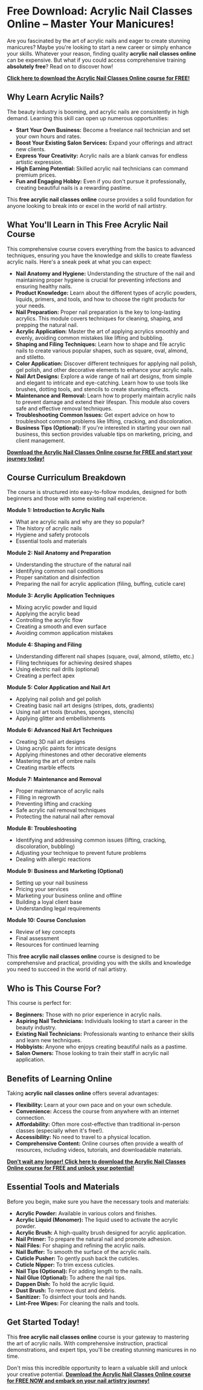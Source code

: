 # Free Download: Acrylic Nail Classes Online – Master Your Manicures!

Are you fascinated by the art of acrylic nails and eager to create stunning manicures? Maybe you're looking to start a new career or simply enhance your skills. Whatever your reason, finding quality **acrylic nail classes online** can be expensive. But what if you could access comprehensive training **absolutely free**? Read on to discover how!

[**Click here to download the Acrylic Nail Classes Online course for FREE!**](https://udemywork.com/acrylic-nail-classes-online)

## Why Learn Acrylic Nails?

The beauty industry is booming, and acrylic nails are consistently in high demand. Learning this skill can open up numerous opportunities:

*   **Start Your Own Business:** Become a freelance nail technician and set your own hours and rates.
*   **Boost Your Existing Salon Services:** Expand your offerings and attract new clients.
*   **Express Your Creativity:** Acrylic nails are a blank canvas for endless artistic expression.
*   **High Earning Potential:** Skilled acrylic nail technicians can command premium prices.
*   **Fun and Engaging Hobby:** Even if you don't pursue it professionally, creating beautiful nails is a rewarding pastime.

This **free acrylic nail classes online** course provides a solid foundation for anyone looking to break into or excel in the world of nail artistry.

## What You'll Learn in This Free Acrylic Nail Course

This comprehensive course covers everything from the basics to advanced techniques, ensuring you have the knowledge and skills to create flawless acrylic nails. Here's a sneak peek at what you can expect:

*   **Nail Anatomy and Hygiene:** Understanding the structure of the nail and maintaining proper hygiene is crucial for preventing infections and ensuring healthy nails.
*   **Product Knowledge:** Learn about the different types of acrylic powders, liquids, primers, and tools, and how to choose the right products for your needs.
*   **Nail Preparation:** Proper nail preparation is the key to long-lasting acrylics. This module covers techniques for cleaning, shaping, and prepping the natural nail.
*   **Acrylic Application:** Master the art of applying acrylics smoothly and evenly, avoiding common mistakes like lifting and bubbling.
*   **Shaping and Filing Techniques:** Learn how to shape and file acrylic nails to create various popular shapes, such as square, oval, almond, and stiletto.
*   **Color Application:** Discover different techniques for applying nail polish, gel polish, and other decorative elements to enhance your acrylic nails.
*   **Nail Art Designs:** Explore a wide range of nail art designs, from simple and elegant to intricate and eye-catching. Learn how to use tools like brushes, dotting tools, and stencils to create stunning effects.
*   **Maintenance and Removal:** Learn how to properly maintain acrylic nails to prevent damage and extend their lifespan. This module also covers safe and effective removal techniques.
*   **Troubleshooting Common Issues:** Get expert advice on how to troubleshoot common problems like lifting, cracking, and discoloration.
*   **Business Tips (Optional):** If you're interested in starting your own nail business, this section provides valuable tips on marketing, pricing, and client management.

[**Download the Acrylic Nail Classes Online course for FREE and start your journey today!**](https://udemywork.com/acrylic-nail-classes-online)

## Course Curriculum Breakdown

The course is structured into easy-to-follow modules, designed for both beginners and those with some existing nail experience.

**Module 1: Introduction to Acrylic Nails**

*   What are acrylic nails and why are they so popular?
*   The history of acrylic nails
*   Hygiene and safety protocols
*   Essential tools and materials

**Module 2: Nail Anatomy and Preparation**

*   Understanding the structure of the natural nail
*   Identifying common nail conditions
*   Proper sanitation and disinfection
*   Preparing the nail for acrylic application (filing, buffing, cuticle care)

**Module 3: Acrylic Application Techniques**

*   Mixing acrylic powder and liquid
*   Applying the acrylic bead
*   Controlling the acrylic flow
*   Creating a smooth and even surface
*   Avoiding common application mistakes

**Module 4: Shaping and Filing**

*   Understanding different nail shapes (square, oval, almond, stiletto, etc.)
*   Filing techniques for achieving desired shapes
*   Using electric nail drills (optional)
*   Creating a perfect apex

**Module 5: Color Application and Nail Art**

*   Applying nail polish and gel polish
*   Creating basic nail art designs (stripes, dots, gradients)
*   Using nail art tools (brushes, sponges, stencils)
*   Applying glitter and embellishments

**Module 6: Advanced Nail Art Techniques**

*   Creating 3D nail art designs
*   Using acrylic paints for intricate designs
*   Applying rhinestones and other decorative elements
*   Mastering the art of ombre nails
*   Creating marble effects

**Module 7: Maintenance and Removal**

*   Proper maintenance of acrylic nails
*   Filling in regrowth
*   Preventing lifting and cracking
*   Safe acrylic nail removal techniques
*   Protecting the natural nail after removal

**Module 8: Troubleshooting**

*   Identifying and addressing common issues (lifting, cracking, discoloration, bubbling)
*   Adjusting your technique to prevent future problems
*   Dealing with allergic reactions

**Module 9: Business and Marketing (Optional)**

*   Setting up your nail business
*   Pricing your services
*   Marketing your business online and offline
*   Building a loyal client base
*   Understanding legal requirements

**Module 10: Course Conclusion**

*   Review of key concepts
*   Final assessment
*   Resources for continued learning

This **free acrylic nail classes online** course is designed to be comprehensive and practical, providing you with the skills and knowledge you need to succeed in the world of nail artistry.

## Who is This Course For?

This course is perfect for:

*   **Beginners:** Those with no prior experience in acrylic nails.
*   **Aspiring Nail Technicians:** Individuals looking to start a career in the beauty industry.
*   **Existing Nail Technicians:** Professionals wanting to enhance their skills and learn new techniques.
*   **Hobbyists:** Anyone who enjoys creating beautiful nails as a pastime.
*   **Salon Owners:** Those looking to train their staff in acrylic nail application.

## Benefits of Learning Online

Taking **acrylic nail classes online** offers several advantages:

*   **Flexibility:** Learn at your own pace and on your own schedule.
*   **Convenience:** Access the course from anywhere with an internet connection.
*   **Affordability:** Often more cost-effective than traditional in-person classes (especially when it's free!).
*   **Accessibility:** No need to travel to a physical location.
*   **Comprehensive Content:** Online courses often provide a wealth of resources, including videos, tutorials, and downloadable materials.

[**Don't wait any longer! Click here to download the Acrylic Nail Classes Online course for FREE and unlock your potential!**](https://udemywork.com/acrylic-nail-classes-online)

## Essential Tools and Materials

Before you begin, make sure you have the necessary tools and materials:

*   **Acrylic Powder:** Available in various colors and finishes.
*   **Acrylic Liquid (Monomer):** The liquid used to activate the acrylic powder.
*   **Acrylic Brush:** A high-quality brush designed for acrylic application.
*   **Nail Primer:** To prepare the natural nail and promote adhesion.
*   **Nail Files:** For shaping and refining the acrylic nails.
*   **Nail Buffer:** To smooth the surface of the acrylic nails.
*   **Cuticle Pusher:** To gently push back the cuticles.
*   **Cuticle Nipper:** To trim excess cuticles.
*   **Nail Tips (Optional):** For adding length to the nails.
*   **Nail Glue (Optional):** To adhere the nail tips.
*   **Dappen Dish:** To hold the acrylic liquid.
*   **Dust Brush:** To remove dust and debris.
*   **Sanitizer:** To disinfect your tools and hands.
*   **Lint-Free Wipes:** For cleaning the nails and tools.

## Get Started Today!

This **free acrylic nail classes online** course is your gateway to mastering the art of acrylic nails. With comprehensive instruction, practical demonstrations, and expert tips, you'll be creating stunning manicures in no time.

Don't miss this incredible opportunity to learn a valuable skill and unlock your creative potential. **[Download the Acrylic Nail Classes Online course for FREE NOW and embark on your nail artistry journey!](https://udemywork.com/acrylic-nail-classes-online)**
